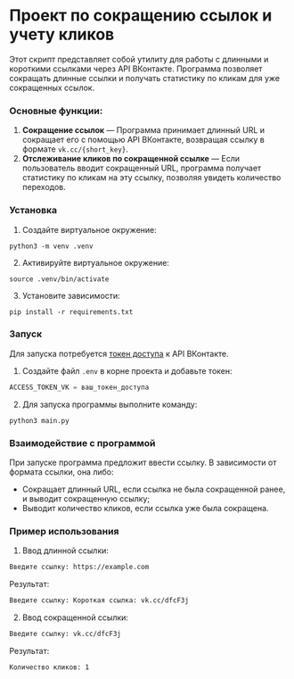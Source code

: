 # Проект по сокращению ссылок и учету кликов

Этот скрипт представляет собой утилиту для работы с длинными и короткими ссылками через API ВКонтакте. Программа позволяет сокращать длинные ссылки и получать статистику по кликам для уже сокращенных ссылок.

### Основные функции:

1. **Сокращение ссылок** — Программа принимает длинный URL и сокращает его с помощью API ВКонтакте, возвращая ссылку в формате ```vk.cc/{short_key}```.
2. **Отслеживание кликов по сокращенной ссылке** — Если пользователь вводит сокращенный URL, программа получает статистику по кликам на эту ссылку, позволяя увидеть количество переходов.   

### Установка
1. Создайте виртуальное окружение:
```wsl
python3 -m venv .venv
```
2. Активируйте виртуальное окружение:
```wsl
source .venv/bin/activate
```
3. Установите зависимости:
```wsl
pip install -r requirements.txt
```

### Запуск

Для запуска потребуется [токен доступа](https://id.vk.com/about/business/go/docs/ru/vkid/latest/vk-id/connection/tokens/service-token) к API ВКонтакте.   

1. Создайте файл ```.env``` в корне проекта и добавьте токен:   
```python
ACCESS_TOKEN_VK = ваш_токен_доступа
```
2. Для запуска программы выполните команду:
```wsl
python3 main.py
```
### Взаимодействие с программой   
При запуске программа предложит ввести ссылку. В зависимости от формата ссылки, она либо:   
- Cокращает длинный URL, если ссылка не была сокращенной ранее, и выводит сокращенную ссылку;
- Выводит количество кликов, если ссылка уже была сокращена.

### Пример использования
1. Ввод длинной ссылки:
```bash
Введите ссылку: https://example.com
```
Результат:
```bash
Введите ссылку: Короткая ссылка: vk.cc/dfcF3j
```
2. Ввод сокращенной ссылки:
```bash
Введите ссылку: vk.cc/dfcF3j
```
Результат:
```bash
Количество кликов: 1
```

